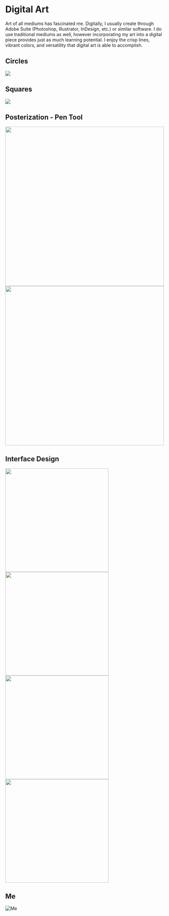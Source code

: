 # Digital Art

Art of all mediums has fascinated me. Digitally, I usually create through Adobe Suite (Photoshop, Illustrator, InDesign, etc.) or similar software. I do use traditional mediums as well, however incorporating my art into a digital piece provides just as much learning potential. I enjoy the crisp lines, vibrant colors, and versatility that digital art is able to accomplish.

## Circles
<img src="assets/img/Circles.png">

## Squares
<img src="assets/img/Squares.png">

## Posterization - Pen Tool
<img src="assets/img/HarryPotterPosterized.png" height="500"> <img src="assets/img/HarryPotterPenTool.png" height="500">

## Interface Design
<img src="assets/img/Mockup1.png" width="325"> <img src="assets/img/Mockup2.png" width="325">
<img src="assets/img/Mockup3.png" width="325"> <img src="assets/img/MockupFinal.png" width="325">

## Me
![Me](/assets/img/Me.jpg)
